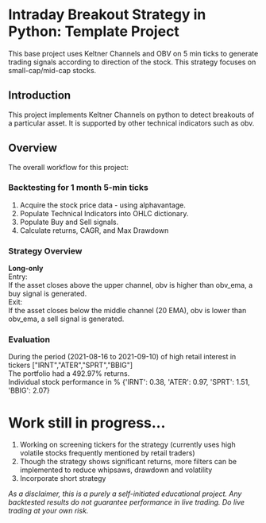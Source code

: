 # Intraday Breakout Strategy in Python: Template Project

This base project uses Keltner Channels and OBV on 5 min ticks to generate trading signals according to direction of the stock. This strategy focuses on small-cap/mid-cap stocks.

## Introduction
This project implements Keltner Channels on python to detect breakouts of a particular asset. It is supported by other technical indicators such as obv.  

## Overview

The overall workflow for this project:
### Backtesting for 1 month 5-min ticks
1. Acquire the stock price data - using alphavantage.
2. Populate Technical Indicators into OHLC dictionary.
3. Populate Buy and Sell signals.
4. Calculate returns, CAGR, and Max Drawdown

### Strategy Overview
**Long-only**  
Entry:  
If the asset closes above the upper channel, obv is higher than obv_ema, a buy signal is generated.  
Exit:  
If the asset closes below the middle channel (20 EMA), obv is lower than obv_ema, a sell signal is generated. 

### Evaluation
During the period (2021-08-16 to 2021-09-10) of high retail interest in tickers ["IRNT","ATER","SPRT","BBIG"]  
The portfolio had a 492.97%  returns.  
Individual stock performance in % {'IRNT': 0.38, 'ATER': 0.97, 'SPRT': 1.51, 'BBIG': 2.07}


# Work still in progress...
1. Working on screening tickers for the strategy (currently uses high volatile stocks frequently mentioned by retail traders)
2. Though the strategy shows significant returns, more filters can be implemented to reduce whipsaws, drawdown and volatility
3. Incorporate short strategy

*As a disclaimer, this is a purely a self-initiated educational project. Any backtested results do not guarantee performance in live trading. Do live trading at your own risk.*
